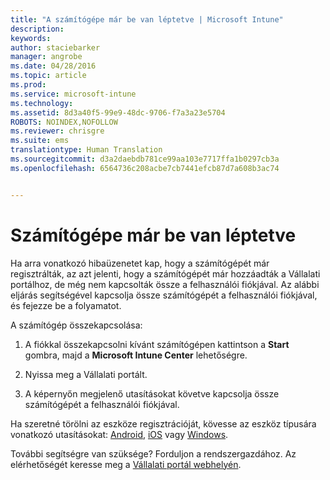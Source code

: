 ```yaml
---
title: "A számítógépe már be van léptetve | Microsoft Intune"
description: 
keywords: 
author: staciebarker
manager: angrobe
ms.date: 04/28/2016
ms.topic: article
ms.prod: 
ms.service: microsoft-intune
ms.technology: 
ms.assetid: 8d3a40f5-99e9-48dc-9706-f7a3a23e5704
ROBOTS: NOINDEX,NOFOLLOW
ms.reviewer: chrisgre
ms.suite: ems
translationtype: Human Translation
ms.sourcegitcommit: d3a2daebdb781ce99aa103e7717ffa1b0297cb3a
ms.openlocfilehash: 6564736c208acbe7cb7441efcb87d7a608b3ac74


---
```



# Számítógépe már be van léptetve

Ha arra vonatkozó hibaüzenetet kap, hogy a számítógépét már regisztrálták, az azt jelenti, hogy a számítógépét már hozzáadták a Vállalati portálhoz, de még nem kapcsolták össze a felhasználói fiókjával. Az alábbi eljárás segítségével kapcsolja össze számítógépét a felhasználói fiókjával, és fejezze be a folyamatot.  

A számítógép összekapcsolása:

1.  A fiókkal összekapcsolni kívánt számítógépen kattintson a **Start** gombra, majd a **Microsoft Intune Center** lehetőségre.

2.  Nyissa meg a Vállalati portált.

3.  A képernyőn megjelenő utasításokat követve kapcsolja össze számítógépét a felhasználói fiókjával.

Ha szeretné törölni az eszköze regisztrációját, kövesse az eszköz típusára vonatkozó utasításokat: [Android](unenroll-your-device-from-intune-android.md), [iOS](unenroll-your-device-from-intune-ios.md) vagy [Windows](unenroll-your-device-from-intune-windows.md).

További segítségre van szüksége? Forduljon a rendszergazdához. Az elérhetőségét keresse meg a [Vállalati portál webhelyén](http://portal.manage.microsoft.com).



<!--HONumber=Aug16_HO4-->


